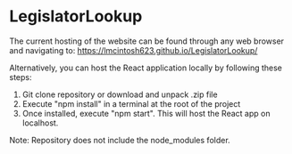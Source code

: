 # LegislatorLookup

The current hosting of the website can be found through any web browser and navigating to:
https://lmcintosh623.github.io/LegislatorLookup/

Alternatively, you can host the React application locally by following these steps:

1. Git clone repository or download and unpack .zip file 
2. Execute "npm install" in a terminal at the root of the project
3. Once installed, execute "npm start". This will host the React app on localhost. 

Note: Repository does not include the node_modules folder. 
